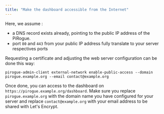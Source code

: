 ```yaml
---
title: "Make the dashboard accessible from the Internet"
---
```


Here, we assume :
 * a DNS record exists already, pointing to the public IP address of the
PiRogue.
 * port `80` and `443` from your public IP address fully translate to your server respectives ports

Requesting a certificate and adjusting the web server configuration can be done this way:

```shell
pirogue-admin-client external-network enable-public-access --domain pirogue.example.org --email contact@example.org
```

Once done, you can access to the dashboard on `https://pirogue.example.org/dashboard`. Make sure you replace `pirogue.example.org` with the domain name you have configured for your server and replace `contact@example.org` with your email address to be shared with Let's Encrypt.

